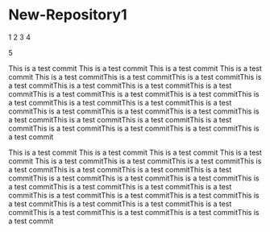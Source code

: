 New-Repository1
===============
1
2
3
4

5

This is a test commit This is a test commit This is a test commit This is a test commit  This is a test commitThis is a test commitThis is a test commitThis is a test commitThis is a test commitThis is a test commitThis is a test commitThis is a test commitThis is a test commitThis is a test commitThis is a test commitThis is a test commitThis is a test commitThis is a test commitThis is a test commitThis is a test commitThis is a test commitThis is a test commitThis is a test commitThis is a test commitThis is a test commitThis is a test commitThis is a test commitThis is a test commitThis is a test commit

This is a test commit This is a test commit This is a test commit This is a test commit  This is a test commitThis is a test commitThis is a test commitThis is a test commitThis is a test commitThis is a test commitThis is a test commitThis is a test commitThis is a test commitThis is a test commitThis is a test commitThis is a test commitThis is a test commitThis is a test commitThis is a test commitThis is a test commitThis is a test commitThis is a test commitThis is a test commitThis is a test commitThis is a test commitThis is a test commitThis is a test commitThis is a test commitThis is a test commit

